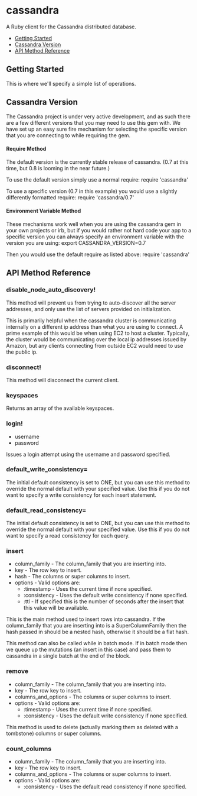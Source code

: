 # cassandra 
A Ruby client for the Cassandra distributed database.

* [Getting Started](#getting-started)
* [Cassandra Version](#cassandra-version)
* [API Method Reference](#api-method-reference)

## Getting Started

This is where we'll specify a simple list of operations.

## Cassandra Version

The Cassandra project is under very active development, and as such
there are a few different versions that you may need to use this gem
with.  We have set up an easy sure fire mechanism for selecting the
specific version that you are connecting to while requiring the gem.

#### Require Method
The default version is the currently stable release of cassandra.  (0.7
at this time, but 0.8 is looming in the near future.)

To use the default version simply use a normal require:
    require 'cassandra'

To use a specific version (0.7 in this example) you would use a 
slightly differently formatted require:
    require 'cassandra/0.7'

#### Environment Variable Method
These mechanisms work well when you are using the cassandra gem in your
own projects or irb, but if you would rather not hard code your app to a
specific version you can always specify an environment variable with the
version you are using:
    export CASSANDRA_VERSION=0.7

Then you would use the default require as listed above:
    require 'cassandra'

## API Method Reference

### disable\_node\_auto\_discovery!

This method will prevent us from trying to auto-discover all the
server addresses, and only use the list of servers provided on
initialization.

This is primarily helpful when the cassandra cluster is communicating
internally on a different ip address than what you are using to connect.
A prime example of this would be when using EC2 to host a cluster.
Typically, the cluster would be communicating over the local ip
addresses issued by Amazon, but any clients connecting from outside EC2
would need to use the public ip.

### disconnect!

This method will disconnect the current client.

### keyspaces

Returns an array of the available keyspaces.

### login!

* username
* password

Issues a login attempt using the username and password specified.

### default\_write\_consistency=

The initial default consistency is set to ONE, but you can use
this method to override the normal default with your specified value.
Use this if you do not want to specify a write consistency for each
insert statement.

### default\_read\_consistency=

The initial default consistency is set to ONE, but you can use
this method to override the normal default with your specified value.
Use this if you do not want to specify a read consistency for each query.

### insert

* column\_family - The column\_family that you are inserting into.
* key - The row key to insert.
* hash - The columns or super columns to insert.
* options - Valid options are:
  * :timestamp - Uses the current time if none specified.
  * :consistency - Uses the default write consistency if none specified.
  * :ttl - If specified this is the number of seconds after the insert that this value will be available.

This is the main method used to insert rows into cassandra. If the
column\_family that you are inserting into is a SuperColumnFamily then
the hash passed in should be a nested hash, otherwise it should be a
flat hash.

This method can also be called while in batch mode. If in batch mode
then we queue up the mutations (an insert in this case) and pass them to
cassandra in a single batch at the end of the block.

### remove

* column\_family - The column\_family that you are inserting into.
* key - The row key to insert.
* columns\_and\_options - The columns or super columns to insert.
* options - Valid options are:
  * :timestamp - Uses the current time if none specified.
  * :consistency - Uses the default write consistency if none specified.

This method is used to delete (actually marking them as deleted with a
tombstone) columns or super columns.

### count\_columns

* column\_family - The column\_family that you are inserting into.
* key - The row key to insert.
* columns\_and\_options - The columns or super columns to insert.
* options - Valid options are:
  * :consistency - Uses the default read consistency if none specified.
